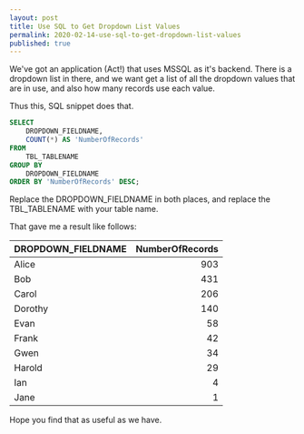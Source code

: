 ```yaml
---
layout: post
title: Use SQL to Get Dropdown List Values
permalink: 2020-02-14-use-sql-to-get-dropdown-list-values
published: true
---
```


We've got an application (Act!) that uses MSSQL as it's backend. There is a dropdown list in there, and we want get a list of all the dropdown values that are in use, and also how many records use each value.

Thus this, SQL snippet does that.<!--more-->

```sql
SELECT
    DROPDOWN_FIELDNAME,
    COUNT(*) AS 'NumberOfRecords'
FROM
    TBL_TABLENAME
GROUP BY
    DROPDOWN_FIELDNAME
ORDER BY 'NumberOfRecords' DESC;
```

Replace the DROPDOWN_FIELDNAME in both places, and replace the TBL_TABLENAME with your table name.

That gave me a result like follows:

| DROPDOWN_FIELDNAME | NumberOfRecords |
|:-------------------|----------------:|
| Alice | 903 |
| Bob | 431 |
| Carol | 206 |
| Dorothy | 140 |
| Evan | 58 |
| Frank | 42 |
| Gwen | 34 |
| Harold | 29 |
| Ian |  4 |
| Jane | 1 |

Hope you find that as useful as we have.
